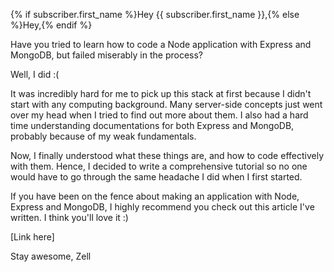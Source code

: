 {% if subscriber.first_name %}Hey {{ subscriber.first_name }},{% else %}Hey,{% endif %}

Have you tried to learn how to code a Node application with Express and MongoDB, but failed miserably in the process? 

Well, I did :(

It was incredibly hard for me to pick up this stack at first because I didn't start with any computing background. Many server-side concepts just went over my head when I tried to find out more about them. I also had a hard time understanding documentations for both Express and MongoDB, probably because of my weak fundamentals. 

Now, I finally understood what these things are, and how to code effectively with them. Hence, I decided to write a comprehensive tutorial so no one would have to go through the same headache I did when I first started. 

If you have been on the fence about making an application with Node, Express and MongoDB, I highly recommend you check out this article I've written. I think you'll love it :) 

[Link here]

Stay awesome, 
Zell